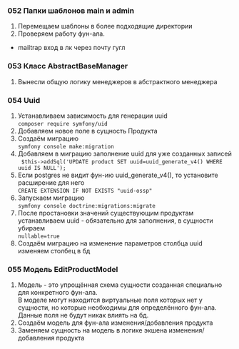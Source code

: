 
### 052 Папки шаблонов main и admin
1. Перемещаем шаблоны в более подходящие директории
2. Проверяем работу фун-ала.
- mailtrap вход в лк через почту гугл

### 053 Класс AbstractBaseManager
1. Вынесли общую логику менеджеров в абстрактного менеджера

### 054 Uuid  
1. Устанавливаем зависимость для генерации uuid  
`composer require symfony/uid`  
2. Добавляем новое поле в сущность Продукта  
3. Создаём миграцию  
`symfony console make:migration`  
4. Добавляем в миграцию заполнение uuid для уже созданных записей  
` $this->addSql('UPDATE product SET uuid=uuid_generate_v4() WHERE uuid IS NULL');`  
5. Если postgres не видит фун-ию uuid_generate_v4(), то установите расширение для него  
`CREATE EXTENSION IF NOT EXISTS "uuid-ossp"`  
6. Запускаем миграцию  
`symfony console doctrine:migrations:migrate`  
7. После простановки значений существующим продуктам устанавливаем uuid - обязательно для заполнения, в сущности убираем  
`nullable=true`  
8. Создаём миграцию на изменение параметров столбца uuid изменяем столбец в бд


### 055 Модель EditProductModel
1. Модель - это упрощённая схема сущности созданная специально для конкретного фун-ала.  
В моделе могут находится виртуальные поля которых нет у сущности, но которые необходимы для определённого фун-ала.  
Данные поля не будут никак влиять на бд.  
2. Создаём модель для фун-ала изменения/добавления продукта  
3. Заменяем сущность на модель в логике экшена изменения/добавления продукта  